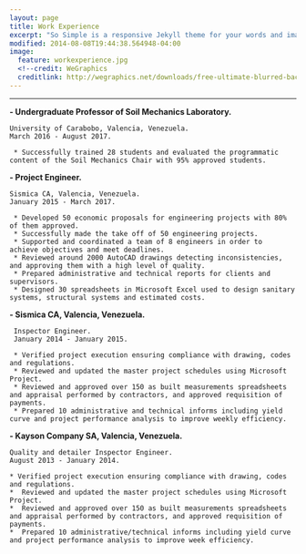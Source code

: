 ```yaml
---
layout: page
title: Work Experience
excerpt: "So Simple is a responsive Jekyll theme for your words and images."
modified: 2014-08-08T19:44:38.564948-04:00
image:
  feature: workexperience.jpg
  <!--credit: WeGraphics
  creditlink: http://wegraphics.net/downloads/free-ultimate-blurred-background-pack/ -->
---
```


<!--Looking for a simple, responsive, theme for your Jekyll powered blog? Well look no further. Here be **So Simple Theme**, the follow up to [**Minimal Mistakes**](http://mmistakes.github.io/minimal-mistakes) --- by designer slash illustrator [Michael Rose](http://mademistakes.com).-->

<hr/>

**- Undergraduate Professor of Soil Mechanics Laboratory.**

    University of Carabobo, Valencia, Venezuela.
    March 2016 - August 2017.
   
     * Successfully trained 28 students and evaluated the programmatic content of the Soil Mechanics Chair with 95% approved students.

**- Project  Engineer.** 

    Sismica CA, Valencia, Venezuela. 
    January 2015 - March 2017.
   
     * Developed 50 economic proposals for engineering projects with 80% of them approved.
     * Successfully made the take off of 50 engineering projects.
     * Supported and coordinated a team of 8 engineers in order to  achieve objectives and meet deadlines.
     * Reviewed around 2000 AutoCAD drawings detecting inconsistencies, and approving them with a high level of quality.
     * Prepared administrative and technical reports for clients and supervisors.
     * Designed 30 spreadsheets in Microsoft Excel used to design sanitary systems, structural systems and estimated costs.

**- Sismica CA, Valencia, Venezuela.** 

     Inspector Engineer.     
     January 2014 - January 2015.
   
     * Verified project execution ensuring compliance with drawing, codes and regulations.
     * Reviewed and updated the master project schedules using Microsoft Project.
     * Reviewed and approved over 150 as built measurements spreadsheets and appraisal performed by contractors, and approved requisition of payments.
     * Prepared 10 administrative and technical informs including yield curve and project performance analysis to improve weekly efficiency.
 
**- Kayson Company SA, Valencia, Venezuela.** 

    Quality and detailer Inspector Engineer.   
    August 2013 - January 2014.
  
    * Verified project execution ensuring compliance with drawing, codes and regulations.
    *  Reviewed and updated the master project schedules using Microsoft Project.
    *  Reviewed and approved over 150 as built measurements spreadsheets and appraisal performed by contractors, and approved requisition of payments.
    *  Prepared 10 administrative/technical informs including yield curve and project performance analysis to improve week efficiency.
